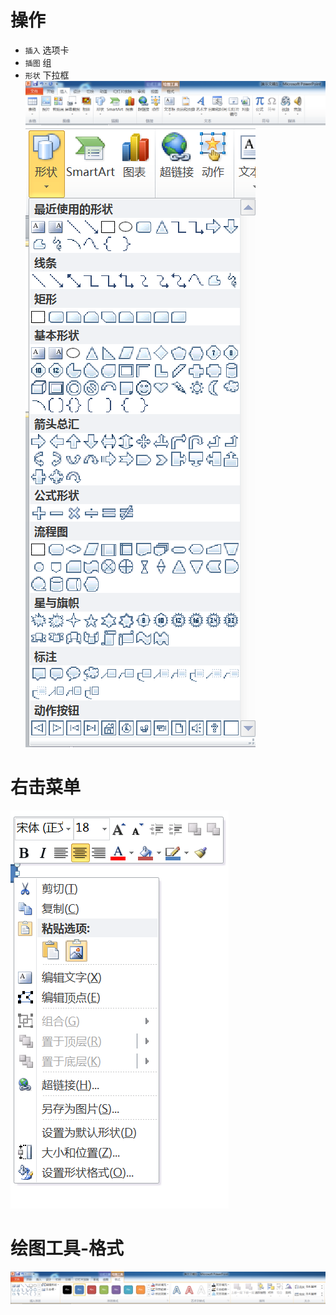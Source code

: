 # 操作

- `插入` 选项卡
- `插图` 组
- `形状` 下拉框 
![](../../../../Resource/Pasted%20image%2020250506114509.png)
![](../../../../Resource/Pasted%20image%2020250506114527.png)

# 右击菜单
![](../../../../Resource/Pasted%20image%2020250506114614.png)
# 绘图工具-格式
![](../../../../Resource/Pasted%20image%2020250506114650.png)